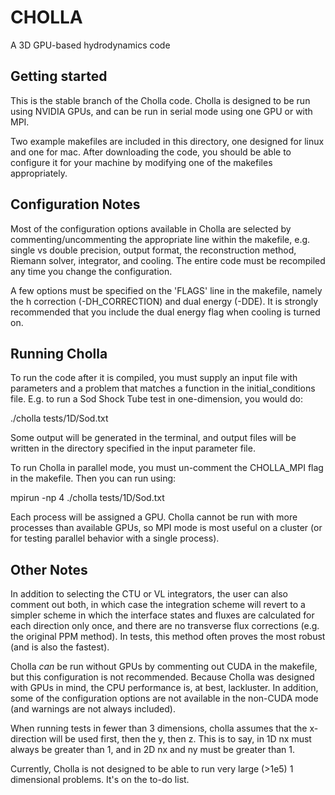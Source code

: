 CHOLLA
============
A 3D GPU-based hydrodynamics code

Getting started
----------------
This is the stable branch of the Cholla code. Cholla is designed to 
be run using NVIDIA GPUs, and can be run in serial mode using one GPU
or with MPI.

Two example makefiles are included in this directory, one designed for
linux and one for mac. After downloading the code, you should
be able to configure it for your machine by modifying one of the makefiles appropriately.


Configuration Notes
------------
Most of the configuration options available in Cholla are selected by commenting/uncommenting
the appropriate line within the makefile, e.g. single vs
double precision, output format, the reconstruction method, Riemann solver, integrator, 
and cooling. The entire code must be recompiled any time you change the configuration.

A few options must be specified on the 'FLAGS' line in the makefile, namely the h correction (-DH_CORRECTION)
and dual energy (-DDE). It is strongly recommended that you include the dual energy
flag when cooling is turned on.


Running Cholla
--------------
To run the code after it is compiled, you must supply an input file with parameters and a problem that matches a function
in the initial_conditions file. E.g. to run a Sod Shock Tube test in one-dimension, you would do:

./cholla tests/1D/Sod.txt

Some output will be generated in the terminal, and output files will be written in the directory specified
in the input parameter file.

To run Cholla in parallel mode, you must un-comment the CHOLLA_MPI flag in the makefile. Then you can run
using:

mpirun -np 4 ./cholla tests/1D/Sod.txt

Each process will be assigned a GPU. Cholla cannot be run with more processes than available GPUs,
so MPI mode is most useful on a cluster (or for testing parallel behavior with a single process).


Other Notes
--------------

In addition to selecting the CTU or VL integrators, the user
can also comment out both, in which case the integration scheme will revert to a simpler scheme in which 
the interface states and fluxes are calculated for each direction only once, and there are no transverse flux
corrections (e.g. the original PPM method). In tests, this method often proves the most robust (and is also the fastest).

Cholla *can* be run without GPUs by commenting out CUDA in the makefile, but this configuration is not recommended. Because Cholla
was designed with GPUs in mind, the CPU performance is, at best, lackluster. In addition, some 
of the configuration options are not available in the non-CUDA mode (and warnings are not always included).

When running tests in fewer than 3 dimensions, cholla assumes that the x-direction will be used first, then
the y, then z. This is to say, in 1D nx must always be greater than 1, and in 2D nx and ny must be greater than 1.

Currently, Cholla is not designed to be able to run very large (>1e5) 1 dimensional problems. It's on the to-do list.

